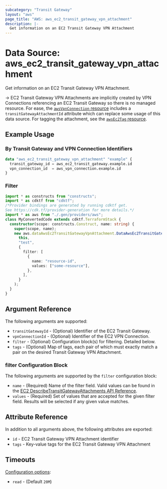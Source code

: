 ```yaml
---
subcategory: "Transit Gateway"
layout: "aws"
page_title: "AWS: aws_ec2_transit_gateway_vpn_attachment"
description: |-
  Get information on an EC2 Transit Gateway VPN Attachment
---
```


# Data Source: aws_ec2_transit_gateway_vpn_attachment

Get information on an EC2 Transit Gateway VPN Attachment.

-> EC2 Transit Gateway VPN Attachments are implicitly created by VPN Connections referencing an EC2 Transit Gateway so there is no managed resource. For ease, the [`awsVpnConnection` resource](/docs/providers/aws/r/vpn_connection.html) includes a `transitGatewayAttachmentId` attribute which can replace some usage of this data source. For tagging the attachment, see the [`awsEc2Tag` resource](/docs/providers/aws/r/ec2_tag.html).

## Example Usage

### By Transit Gateway and VPN Connection Identifiers

```terraform
data "aws_ec2_transit_gateway_vpn_attachment" "example" {
  transit_gateway_id = aws_ec2_transit_gateway.example.id
  vpn_connection_id  = aws_vpn_connection.example.id
}
```

### Filter

```typescript
import * as constructs from "constructs";
import * as cdktf from "cdktf";
/*Provider bindings are generated by running cdktf get.
See https://cdk.tf/provider-generation for more details.*/
import * as aws from "./.gen/providers/aws";
class MyConvertedCode extends cdktf.TerraformStack {
  constructor(scope: constructs.Construct, name: string) {
    super(scope, name);
    new aws.dataAwsEc2TransitGatewayVpnAttachment.DataAwsEc2TransitGatewayVpnAttachment(
      this,
      "test",
      {
        filter: [
          {
            name: "resource-id",
            values: ["some-resource"],
          },
        ],
      }
    );
  }
}

```

## Argument Reference

The following arguments are supported:

* `transitGatewayId` - (Optional) Identifier of the EC2 Transit Gateway.
* `vpnConnectionId` - (Optional) Identifier of the EC2 VPN Connection.
* `filter` - (Optional) Configuration block(s) for filtering. Detailed below.
* `tags` - (Optional) Map of tags, each pair of which must exactly match a pair on the desired Transit Gateway VPN Attachment.

### filter Configuration Block

The following arguments are supported by the `filter` configuration block:

* `name` - (Required) Name of the filter field. Valid values can be found in the [EC2 DescribeTransitGatewayAttachments API Reference](https://docs.aws.amazon.com/AWSEC2/latest/APIReference/API_DescribeTransitGatewayAttachments.html).
* `values` - (Required) Set of values that are accepted for the given filter field. Results will be selected if any given value matches.

## Attribute Reference

In addition to all arguments above, the following attributes are exported:

* `id` - EC2 Transit Gateway VPN Attachment identifier
* `tags` - Key-value tags for the EC2 Transit Gateway VPN Attachment

## Timeouts

[Configuration options](https://developer.hashicorp.com/terraform/language/resources/syntax#operation-timeouts):

- `read` - (Default `20M`)

<!-- cache-key: cdktf-0.17.0-pre.15 input-2149138dd4a425dc46526663f1027084972afb2d6643d8f1be249b8702bebeb1 -->
